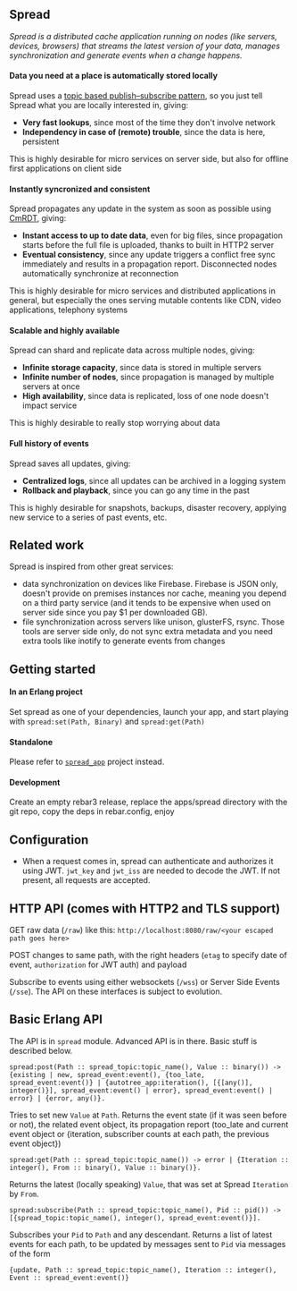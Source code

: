 ## Spread
_Spread is a distributed cache application running on nodes (like servers, devices, browsers) that streams the latest version of your data, manages synchronization and generate events when a change happens._

#### Data you need at a place is automatically stored locally
Spread uses a [topic based publish–subscribe pattern](https://en.wikipedia.org/wiki/Publish%E2%80%93subscribe_pattern), so you just tell Spread what you are locally interested in, giving:
- **Very fast lookups**, since most of the time they don't involve network
- **Independency in case of (remote) trouble**, since the data is here, persistent

This is highly desirable for micro services on server side, but also for offline first applications on client side

#### Instantly syncronized and consistent
Spread propagates any update in the system as soon as possible using [CmRDT](https://en.wikipedia.org/wiki/Conflict-free_replicated_data_type), giving:
- **Instant access to up to date data**, even for big files, since propagation starts before the full file is uploaded, thanks to built in HTTP2 server
- **Eventual consistency**, since any update triggers a conflict free sync immediately and results in a propagation report. Disconnected nodes automatically synchronize at reconnection

This is highly desirable for micro services and distributed applications in general, but especially the ones serving mutable contents like CDN, video applications, telephony systems

#### Scalable and highly available
Spread can shard and replicate data across multiple nodes, giving:
- **Infinite storage capacity**, since data is stored in multiple servers
- **Infinite number of nodes**, since propagation is managed by multiple servers at once
- **High availability**, since data is replicated, loss of one node doesn't impact service

This is highly desirable to really stop worrying about data

#### Full history of events
Spread saves all updates, giving:
- **Centralized logs**, since all updates can be archived in a logging system
- **Rollback and playback**, since you can go any time in the past

This is highly desirable for snapshots, backups, disaster recovery, applying new service to a series of past events, etc.

## Related work
Spread is inspired from other great services:
- data synchronization on devices like Firebase. Firebase is JSON only, doesn't provide on premises instances nor cache, meaning you depend on a third party service (and it tends to be expensive when used on server side since you pay $1 per downloaded GB).
- file synchronization across servers like unison, glusterFS, rsync. Those tools are server side only, do not sync extra metadata and you need extra tools like inotify to generate events from changes

## Getting started
#### In an Erlang project
Set spread as one of your dependencies, launch your app, and start playing with `spread:set(Path, Binary)` and `spread:get(Path)`
#### Standalone
Please refer to [`spread_app`](https://github.com/Littlelies/spread_app) project instead.
#### Development
Create an empty rebar3 release, replace the apps/spread directory with the git repo, copy the deps in rebar.config, enjoy

## Configuration
- When a request comes in, spread can authenticate and authorizes it using JWT. `jwt_key` and `jwt_iss` are needed to decode the JWT. If not present, all requests are accepted.

## HTTP API (comes with HTTP2 and TLS support)

GET raw data (`/raw`) like this: `http://localhost:8080/raw/<your escaped path goes here>`

POST changes to same path, with the right headers (`etag` to specify date of event, `authorization` for JWT auth) and payload

Subscribe to events using either websockets (`/wss`) or Server Side Events (`/sse`). The API on these interfaces is subject to evolution.

## Basic Erlang API
The API is in `spread` module. Advanced API is in there. Basic stuff is described below.
```
spread:post(Path :: spread_topic:topic_name(), Value :: binary()) -> {existing | new, spread_event:event(), {too_late, spread_event:event()} | {autotree_app:iteration(), [{[any()], integer()}], spread_event:event() | error}, spread_event:event() | error} | {error, any()}.
```
Tries to set new `Value` at `Path`. Returns the event state (if it was seen before or not), the related event object, its propagation report (too_late and current event object or {iteration, subscriber counts at each path, the previous event object})

```
spread:get(Path :: spread_topic:topic_name()) -> error | {Iteration :: integer(), From :: binary(), Value :: binary()}.
```
Returns the latest (locally speaking) `Value`, that was set at Spread `Iteration` by `From`.

```
spread:subscribe(Path :: spread_topic:topic_name(), Pid :: pid()) -> [{spread_topic:topic_name(), integer(), spread_event:event()}].
```
Subscribes your `Pid` to `Path` and any descendant. Returns a list of latest events for each path, to be updated by messages sent to `Pid` via messages of the form
```
{update, Path :: spread_topic:topic_name(), Iteration :: integer(), Event :: spread_event:event()}
```
